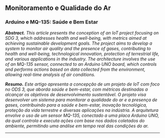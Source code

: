 ## Monitoramento e Qualidade do Ar
### Arduino e MQ-135: Saúde e Bem Estar

***Abstract.** This article presents the conception of an IoT project focusing on
SDG 3, which addresses health and well-being, with metrics aimed at
achieving sustainable development goals. The project aims to develop a system
to monitor air quality and the presence of gases, contributing to health and
well-being, technological innovation, protection of terrestrial life, and various
applications in the industry.
The architecture involves the use of an MQ-135 sensor, connected to an
Arduino UNO board, which controls and performs actions based on data
collected from the environment, allowing real-time analysis of air conditions.*

***Resumo.** Este artigo apresenta a concepção de um projeto de IoT com foco no
ODS 3, que aborda saúde e bem-estar, com métricas destinadas a alcançar os
objetivos de desenvolvimento sustentável. O projeto visa desenvolver um
sistema para monitorar a qualidade do ar e a presença de gases, contribuindo
para a saúde e bem-estar, inovação tecnológica, proteção da vida terrestre e
diversas aplicações na indústria.
A arquitetura envolve o uso de um sensor MQ-135, conectado a uma placa
Arduino UNO, da qual controla e executa ações com base nos dados coletados
do ambiente, permitindo uma análise em tempo real das condições do ar.*

---
